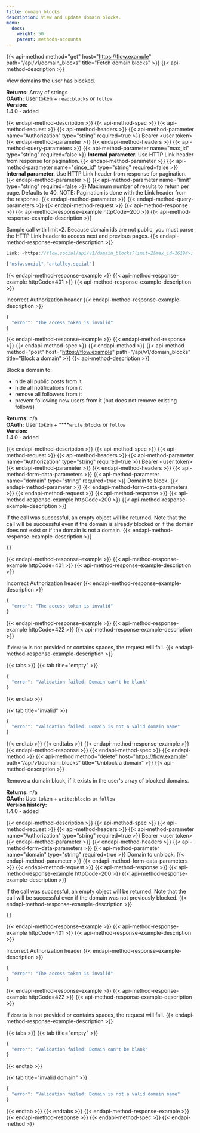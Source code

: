 ```yaml
---
title: domain_blocks
description: View and update domain blocks.
menu:
  docs:
    weight: 50
    parent: methods-accounts
---
```


{{< api-method method="get" host="https://flow.example" path="/api/v1/domain_blocks" title="Fetch domain blocks" >}}
{{< api-method-description >}}

View domains the user has blocked.

**Returns:** Array of strings\
**OAuth:** User token + `read:blocks` or `follow`\
**Version:**\
1.4.0 - added

{{< endapi-method-description >}}
{{< api-method-spec >}}
{{< api-method-request >}}
{{< api-method-headers >}}
{{< api-method-parameter name="Authorization" type="string" required=true >}}
Bearer &lt;user token&gt;
{{< endapi-method-parameter >}}
{{< endapi-method-headers >}}
{{< api-method-query-parameters >}}
{{< api-method-parameter name="max_id" type="string" required=false >}}
**Internal parameter.** Use HTTP Link header from response for pagination.
{{< endapi-method-parameter >}}
{{< api-method-parameter name="since_id" type="string" required=false >}}
**Internal parameter.** Use HTTP Link header from response for pagination.
{{< endapi-method-parameter >}}
{{< api-method-parameter name="limit" type="string" required=false >}}
Maximum number of results to return per page. Defaults to 40. NOTE: Pagination is done with the Link header from the response.
{{< endapi-method-parameter >}}
{{< endapi-method-query-parameters >}}
{{< endapi-method-request >}}
{{< api-method-response >}}
{{< api-method-response-example httpCode=200 >}}
{{< api-method-response-example-description >}}

Sample call with limit=2. Because domain ids are not public, you must parse the HTTP Link header to access next and previous pages.
{{< endapi-method-response-example-description >}}


```javascript
Link: <https://flow.social/api/v1/domain_blocks?limit=2&max_id=16194>; rel="next", <https://flow.social/api/v1/domain_blocks?limit=2&since_id=16337>; rel="prev"

["nsfw.social","artalley.social"]
```
{{< endapi-method-response-example >}}
{{< api-method-response-example httpCode=401 >}}
{{< api-method-response-example-description >}}

Incorrect Authorization header
{{< endapi-method-response-example-description >}}


```javascript
{
  "error": "The access token is invalid"
}
```
{{< endapi-method-response-example >}}
{{< endapi-method-response >}}
{{< endapi-method-spec >}}
{{< endapi-method >}}
{{< api-method method="post" host="https://flow.example" path="/api/v1/domain_blocks" title="Block a domain" >}}
{{< api-method-description >}}

Block a domain to:
- hide all public posts from it
- hide all notifications from it
- remove all followers from it
- prevent following new users from it \(but does not remove existing follows\)

**Returns:** n/a\
**OAuth:** User token + ****`write:blocks` or `follow`\
**Version:**\
1.4.0 - added

{{< endapi-method-description >}}
{{< api-method-spec >}}
{{< api-method-request >}}
{{< api-method-headers >}}
{{< api-method-parameter name="Authorization" type="string" required=true >}}
Bearer &lt;user token&gt;
{{< endapi-method-parameter >}}
{{< endapi-method-headers >}}
{{< api-method-form-data-parameters >}}
{{< api-method-parameter name="domain" type="string" required=true >}}
Domain to block.
{{< endapi-method-parameter >}}
{{< endapi-method-form-data-parameters >}}
{{< endapi-method-request >}}
{{< api-method-response >}}
{{< api-method-response-example httpCode=200 >}}
{{< api-method-response-example-description >}}

If the call was successful, an empty object will be returned. Note that the call will be successful even if the domain is already blocked or if the domain does not exist or if the domain is not a domain.
{{< endapi-method-response-example-description >}}


```javascript
{}
```
{{< endapi-method-response-example >}}
{{< api-method-response-example httpCode=401 >}}
{{< api-method-response-example-description >}}

Incorrect Authorization header
{{< endapi-method-response-example-description >}}


```javascript
{
  "error": "The access token is invalid"
}
```
{{< endapi-method-response-example >}}
{{< api-method-response-example httpCode=422 >}}
{{< api-method-response-example-description >}}

If `domain` is not provided or contains spaces, the request will fail.
{{< endapi-method-response-example-description >}}


{{< tabs >}}
{{< tab title="empty" >}}
```javascript
{
  "error": "Validation failed: Domain can't be blank"
}
```
{{< endtab >}}

{{< tab title="invalid" >}}
```javascript
{
  "error": "Validation failed: Domain is not a valid domain name"
}
```
{{< endtab >}}
{{< endtabs >}}
{{< endapi-method-response-example >}}
{{< endapi-method-response >}}
{{< endapi-method-spec >}}
{{< endapi-method >}}
{{< api-method method="delete" host="https://flow.example" path="/api/v1/domain_blocks" title="Unblock a domain" >}}
{{< api-method-description >}}

Remove a domain block, if it exists in the user's array of blocked domains.

**Returns:** n/a\
**OAuth:** User token + `write:blocks` or `follow`\
**Version history:**\
1.4.0 - added

{{< endapi-method-description >}}
{{< api-method-spec >}}
{{< api-method-request >}}
{{< api-method-headers >}}
{{< api-method-parameter name="Authorization" type="string" required=true >}}
Bearer &lt;user token&gt;
{{< endapi-method-parameter >}}
{{< endapi-method-headers >}}
{{< api-method-form-data-parameters >}}
{{< api-method-parameter name="domain" type="string" required=true >}}
Domain to unblock.
{{< endapi-method-parameter >}}
{{< endapi-method-form-data-parameters >}}
{{< endapi-method-request >}}
{{< api-method-response >}}
{{< api-method-response-example httpCode=200 >}}
{{< api-method-response-example-description >}}

If the call was successful, an empty object will be returned. Note that the call will be successful even if the domain was not previously blocked.
{{< endapi-method-response-example-description >}}


```javascript
{}
```
{{< endapi-method-response-example >}}
{{< api-method-response-example httpCode=401 >}}
{{< api-method-response-example-description >}}

Incorrect Authorization header
{{< endapi-method-response-example-description >}}


```javascript
{
  "error": "The access token is invalid"
}
```
{{< endapi-method-response-example >}}
{{< api-method-response-example httpCode=422 >}}
{{< api-method-response-example-description >}}

If `domain` is not provided or contains spaces, the request will fail.
{{< endapi-method-response-example-description >}}


{{< tabs >}}
{{< tab title="empty" >}}
```javascript
{
  "error": "Validation failed: Domain can't be blank"
}
```
{{< endtab >}}

{{< tab title="invalid domain" >}}
```javascript
{
  "error": "Validation failed: Domain is not a valid domain name"
}
```
{{< endtab >}}
{{< endtabs >}}
{{< endapi-method-response-example >}}
{{< endapi-method-response >}}
{{< endapi-method-spec >}}
{{< endapi-method >}}


